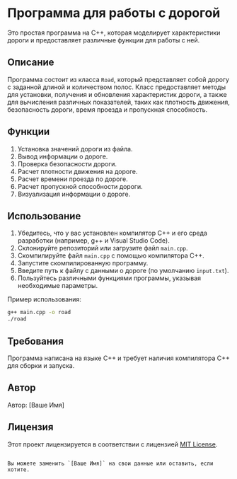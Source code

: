 # Программа для работы с дорогой

Это простая программа на C++, которая моделирует характеристики дороги и предоставляет различные функции для работы с ней.

## Описание

Программа состоит из класса `Road`, который представляет собой дорогу с заданной длиной и количеством полос. Класс предоставляет методы для установки, получения и обновления характеристик дороги, а также для вычисления различных показателей, таких как плотность движения, безопасность дороги, время проезда и пропускная способность.

## Функции

1. Установка значений дороги из файла.
2. Вывод информации о дороге.
3. Проверка безопасности дороги.
4. Расчет плотности движения на дороге.
5. Расчет времени проезда по дороге.
6. Расчет пропускной способности дороги.
7. Визуализация информации о дороге.

## Использование

1. Убедитесь, что у вас установлен компилятор C++ и его среда разработки (например, g++ и Visual Studio Code).
2. Склонируйте репозиторий или загрузите файл `main.cpp`.
3. Скомпилируйте файл `main.cpp` с помощью компилятора C++.
4. Запустите скомпилированную программу.
5. Введите путь к файлу с данными о дороге (по умолчанию `input.txt`).
6. Пользуйтесь различными функциями программы, указывая необходимые параметры.

Пример использования:

```bash
g++ main.cpp -o road
./road
```

## Требования

Программа написана на языке C++ и требует наличия компилятора C++ для сборки и запуска.

## Автор

Автор: [Ваше Имя]

## Лицензия

Этот проект лицензируется в соответствии с лицензией [MIT License](LICENSE).
```

Вы можете заменить `[Ваше Имя]` на свои данные или оставить, если хотите.

